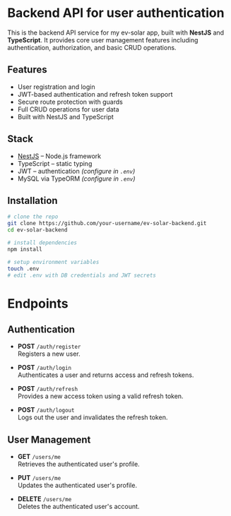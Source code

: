 # Backend API for user authentication

This is the backend API service for my ev-solar app, built with **NestJS** and **TypeScript**. It provides core user management features including authentication, authorization, and basic CRUD operations.

## Features

- User registration and login
- JWT-based authentication and refresh token support
- Secure route protection with guards
- Full CRUD operations for user data
- Built with NestJS and TypeScript

## Stack

- [NestJS](https://nestjs.com/) – Node.js framework
- TypeScript – static typing
- JWT – authentication *(configure in `.env`)*
- MySQL via TypeORM *(configure in `.env`)*

## Installation

```bash
# clone the repo
git clone https://github.com/your-username/ev-solar-backend.git
cd ev-solar-backend

# install dependencies
npm install

# setup environment variables
touch .env
# edit .env with DB credentials and JWT secrets
```

# Endpoints

## Authentication

- **POST** `/auth/register`  
  Registers a new user.

- **POST** `/auth/login`  
  Authenticates a user and returns access and refresh tokens.

- **POST** `/auth/refresh`  
  Provides a new access token using a valid refresh token.

- **POST** `/auth/logout`  
  Logs out the user and invalidates the refresh token.

## User Management

- **GET** `/users/me`  
  Retrieves the authenticated user's profile.

- **PUT** `/users/me`  
  Updates the authenticated user's profile.

- **DELETE** `/users/me`  
  Deletes the authenticated user's account.
